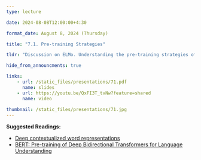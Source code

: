 ```yaml
---
type: lecture

date: 2024-08-08T12:00:00+4:30

format_date: August 8, 2024 (Thursday)

title: "7.1. Pre-training Strategies"

tldr: "Discussion on ELMo. Understanding the pre-training strategies of encoder-only transformer (BERT) &ndash; Masked Language Modeling."

hide_from_announcments: true

links: 
    - url: /static_files/presentations/71.pdf
      name: slides
    - url: https://youtu.be/QxFI3T_tvNw?feature=shared
      name: video
      
thumbnail: /static_files/presentations/71.jpg
---
```


<!-- Other additional contents using markdown -->
**Suggested Readings:**
- [Deep contextualized word representations](https://arxiv.org/pdf/1802.05365)
- [BERT: Pre-training of Deep Bidirectional Transformers for Language Understanding](https://arxiv.org/pdf/1810.04805)
